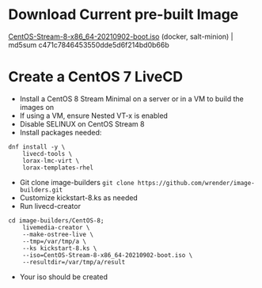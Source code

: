 # Download Current pre-built Image
[CentOS-Stream-8-x86_64-20210902-boot.iso](https://www.otherdata.com/custom-images/CentOS-Stream-8-x86_64-20210902-boot.iso) (docker, salt-minion) | md5sum c471c7846453550dde5d6f214bd0b66b
# Create a CentOS 7 LiveCD
- Install a CentOS 8 Stream Minimal on a server or in a VM to build the images on
- If using a VM, ensure Nested VT-x is enabled
- Disable SELINUX on CentOS Stream 8
- Install packages needed:
```
dnf install -y \
    livecd-tools \
    lorax-lmc-virt \
    lorax-templates-rhel
```
- Git clone image-builders `git clone https://github.com/wrender/image-builders.git`
- Customize kickstart-8.ks as needed
- Run livecd-creator
```
cd image-builders/CentOS-8;
    livemedia-creator \
    --make-ostree-live \
    --tmp=/var/tmp/a \
    --ks kickstart-8.ks \
    --iso=CentOS-Stream-8-x86_64-20210902-boot.iso \
    --resultdir=/var/tmp/a/result
```
- Your iso should be created

